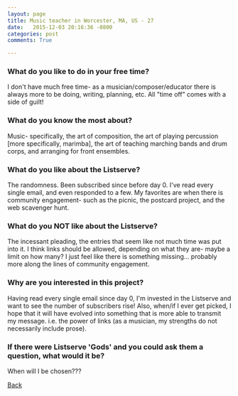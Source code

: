 ```yaml
---
layout: page
title: Music teacher in Worcester, MA, US - 27
date:   2015-12-03 20:16:36 -0800
categories: post
comments: True

---
```


### What do you like to do in your free time?
<p>I don't have much free time- as a musician/composer/educator there is always more to be doing, writing, planning, etc. All "time off" comes with a side of guilt!</p>

### What do you know the most about?
<p>Music- specifically, the art of composition, the art of playing percussion [more specifically, marimba], the art of teaching marching bands and drum corps, and arranging for front ensembles.</p>

### What do you like about the Listserve?
<p>The randomness. Been subscribed since before day 0. I've read every single email, and even responded to a few. My favorites are when there is community engagement- such as the picnic, the postcard project, and the web scavenger hunt.</p>

### What do you NOT like about the Listserve?
<p>The incessant pleading, the entries that seem like not much time was put into it. I think links should be allowed, depending on what they are- maybe a limit on how many? I just feel like there is something missing... probably more along the lines of community engagement.</p>

### Why are you interested in this project?
<p>Having read every single email since day 0, I'm invested in the Listserve and want to see the number of subscribers rise! Also, when/if I ever get picked, I hope that it will have evolved into something that is more able to transmit my message. i.e. the power of links (as a musician, my strengths do not necessarily include prose).</p>

### If there were Listserve 'Gods' and you could ask them a question, what would it be?
<p>When will I be chosen???</p>

[Back][1]

[1]: /home/responders/all